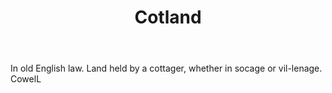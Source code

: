 ---
title: Cotland
letter: C
permalink: "/definitions/bld-cotland.html"
body: In old English law. Land held by a cottager, whether in socage or vil-lenage.
  CowelL
published_at: '2018-07-07'
source: Black's Law Dictionary 2nd Ed (1910)
layout: post
---